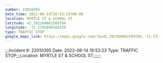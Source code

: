 ```yaml
---
number: 22010395
date_time: 2022-06-14T16:53:23+00:00
location: MYRTLE ST & SCHOOL ST
latitude: 42.392360061589784
longitude: -71.1705899104339
type: TRAFFIC STOP
google_maps_link: https://maps.google.com/?q=42.392360061589784,-71.1705899104339
---
```


;;;Incident #: 22010395  Date: 2022-06-14 16:53:23   Type: TRAFFIC STOP;;;Location: MYRTLE ST & SCHOOL ST;;;;;;
